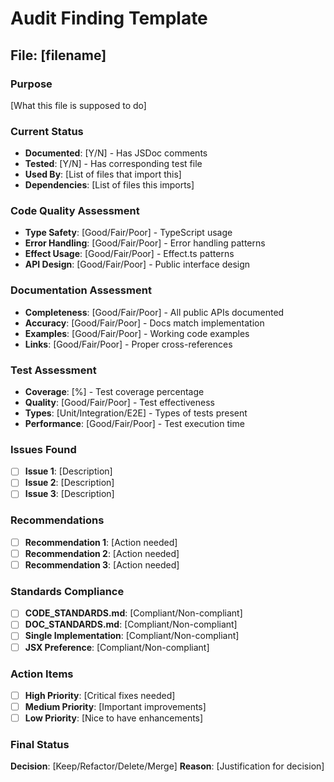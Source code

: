 # Audit Finding Template

## File: [filename]

### Purpose
[What this file is supposed to do]

### Current Status
- **Documented**: [Y/N] - Has JSDoc comments
- **Tested**: [Y/N] - Has corresponding test file
- **Used By**: [List of files that import this]
- **Dependencies**: [List of files this imports]

### Code Quality Assessment
- **Type Safety**: [Good/Fair/Poor] - TypeScript usage
- **Error Handling**: [Good/Fair/Poor] - Error handling patterns
- **Effect Usage**: [Good/Fair/Poor] - Effect.ts patterns
- **API Design**: [Good/Fair/Poor] - Public interface design

### Documentation Assessment
- **Completeness**: [Good/Fair/Poor] - All public APIs documented
- **Accuracy**: [Good/Fair/Poor] - Docs match implementation
- **Examples**: [Good/Fair/Poor] - Working code examples
- **Links**: [Good/Fair/Poor] - Proper cross-references

### Test Assessment
- **Coverage**: [%] - Test coverage percentage
- **Quality**: [Good/Fair/Poor] - Test effectiveness
- **Types**: [Unit/Integration/E2E] - Types of tests present
- **Performance**: [Good/Fair/Poor] - Test execution time

### Issues Found
- [ ] **Issue 1**: [Description]
- [ ] **Issue 2**: [Description]
- [ ] **Issue 3**: [Description]

### Recommendations
- [ ] **Recommendation 1**: [Action needed]
- [ ] **Recommendation 2**: [Action needed]
- [ ] **Recommendation 3**: [Action needed]

### Standards Compliance
- [ ] **CODE_STANDARDS.md**: [Compliant/Non-compliant]
- [ ] **DOC_STANDARDS.md**: [Compliant/Non-compliant]
- [ ] **Single Implementation**: [Compliant/Non-compliant]
- [ ] **JSX Preference**: [Compliant/Non-compliant]

### Action Items
- [ ] **High Priority**: [Critical fixes needed]
- [ ] **Medium Priority**: [Important improvements]
- [ ] **Low Priority**: [Nice to have enhancements]

### Final Status
**Decision**: [Keep/Refactor/Delete/Merge]
**Reason**: [Justification for decision]